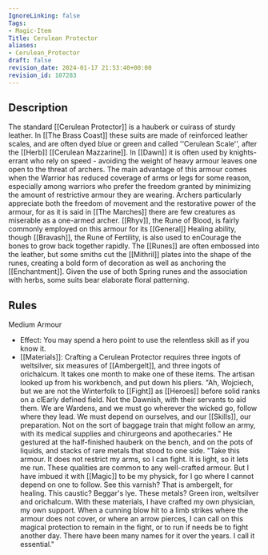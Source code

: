 ```yaml
---
IgnoreLinking: false
Tags:
- Magic-Item
Title: Cerulean Protector
aliases:
- Cerulean_Protector
draft: false
revision_date: 2024-01-17 21:53:40+00:00
revision_id: 107283
---
```


## Description
The standard [[Cerulean Protector]] is a hauberk or cuirass of sturdy leather. In [[The Brass Coast]] these suits are made of reinforced leather scales, and are often dyed blue or green and called ''Cerulean Scale'', after the [[Herb]] [[Cerulean Mazzarine]]. In [[Dawn]] it is often used by knights-errant who rely on speed - avoiding the weight of heavy armour leaves one open to the threat of archers. 
The main advantage of this armour comes when the Warrior has reduced coverage of arms or legs for some reason, especially among warriors who prefer the freedom granted by minimizing the amount of restrictive armour they are wearing. Archers particularly appreciate both the freedom of movement and the restorative power of the armour, for as it is said in [[The Marches]] there are few creatures as miserable as a one-armed archer.
[[Rhyv]], the Rune of Blood, is fairly commonly employed on this armour for its [[General]] Healing ability, though [[Bravash]], the Rune of Fertility, is also used to enCourage the bones to grow back together rapidly. The [[Runes]] are often embossed into the leather, but some smiths cut the [[Mithril]] plates into the shape of the runes, creating a bold form of decoration as well as anchoring the [[Enchantment]]. Given the use of both Spring runes and the association with herbs, some suits bear elaborate floral patterning.
## Rules
Medium Armour
* Effect: You may spend a hero point to use the relentless skill as if you know it.
* [[Materials]]: Crafting a Cerulean Protector requires three ingots of weltsilver, six measures of [[Ambergelt]], and three ingots of orichalcum. It takes one month to make one of these items.
The artisan looked up from his workbench, and put down his pliers.
"Ah, Wojciech, but we are not the Winterfolk to [[Fight]] as [[Heroes]] before solid ranks on a clEarly defined field. Not the Dawnish, with their servants to aid them. We are Wardens, and we must go wherever the wicked go, follow where they lead. We must depend on ourselves, and our [[Skills]], our preparation. Not on the sort of baggage train that might follow an army, with its medical supplies and chirurgeons and apothecaries."
He gestured at the half-finished hauberk on the bench, and on the pots of liquids, and stacks of rare metals that stood to one side.
"Take this armour. It does not restrict my arms, so I can fight. It is light, so it lets me run. These qualities are common to any well-crafted armour. But I have imbued it with [[Magic]] to be my physick, for I go where I cannot depend on one to follow. See this varnish? That is ambergelt, for healing. This caustic? Beggar's lye. These metals? Green iron, weltsilver and orichalcum. With these materials, I have crafted my own physician, my own support. When a cunning blow hit to a limb strikes where the armour does not cover, or where an arrow pierces, I can call on this magical protection to remain in the fight, or to run if needs be to fight another day. There have been many names for it over the years. I call it essential."